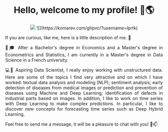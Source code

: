 <h1 align="center">Hello, welcome to my profile! 👋🌎</h1>

<p align="center"> 
<img src="https://profile-counter.glitch.me/lprtk/count.svg"/>
![](https://komarev.com/ghpvc/?username=lprtk)
</p> 


<p align="justify">If you are curious, like me, here is a little description of me. 👀<p>

<p align="justify">🧑🎓 After a Bachelor's degree in Economics and a Master's degree in Econometrics and Statistics, I am currently in a Master's degree in Data Science in a French university.<p>

<p align="justify">💻🌱 Aspiring Data Scientist, I really enjoy working with unstructured data. Here are some of the topics I find very attractive and on which I have worked: textual data analysis and modeling (NLP); sentiment analysis; early detection of diseases from medical images or prediction and prevention of diseases using Machine and Deep Learning; identification of defects in industrial parts based on images. In addition, I like to work on time series with Deep Learning to make complex predictions. In particular, I like to discover new concepts for forecasting time series such as Deep Hybrid Learning.<p>

<p align="justify">Feel free to send me a message, it will be a pleasure to chat with you! 🙂📫<p>
